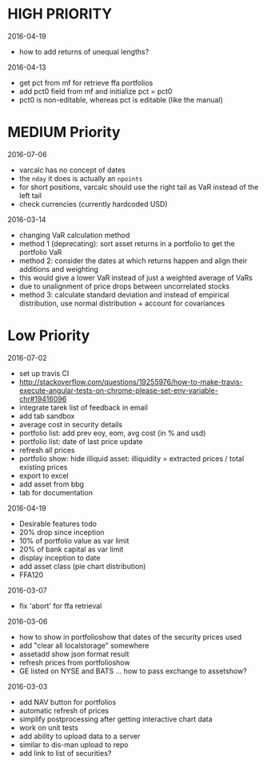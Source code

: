 # HIGH PRIORITY
2016-04-19
* how to add returns of unequal lengths?

2016-04-13
* get pct from mf for retrieve ffa portfolios
 * add pct0 field from mf and initialize pct = pct0
 * pct0 is non-editable, whereas pct is editable (like the manual)

# MEDIUM Priority
2016-07-06
* varcalc has no concept of dates
 * the `nday` it does is actually an `npoints`
* for short positions, varcalc should use the right tail as VaR instead of the left tail
* check currencies (currently hardcoded USD)

2016-03-14
* changing VaR calculation method
 * method 1 (deprecating): sort asset returns in a portfolio to get the portfolio VaR
 * method 2: consider the dates at which returns happen and align their additions and weighting
  * this would give a lower VaR instead of just a weighted average of VaRs
  * due to unalignment of price drops between uncorrelated stocks
 * method 3: calculate standard deviation and instead of empirical distribution, use normal distribution + account for covariances

# Low Priority
2016-07-02
* set up travis CI
 * http://stackoverflow.com/questions/19255976/how-to-make-travis-execute-angular-tests-on-chrome-please-set-env-variable-chr#19416096
* integrate tarek list of feedback in email
 * add tab sandbox
 * average cost in security details
 * portfolio list: add prev eoy, eom, avg cost (in % and usd)
 * portfolio list: date of last price update
 * refresh all prices
 * portfolio show: hide illiquid asset: illiquidity = extracted prices / total existing prices
 * export to excel
 * add asset from bbg
 * tab for documentation

2016-04-19
* Desirable features todo
 * 20% drop since inception
 * 10% of portfolio value as var limit
 * 20% of bank capital as var limit
 * display inception to date
 * add asset class (pie chart distribution)
 * FFA120

2016-03-07
* fix 'abort' for ffa retrieval

2016-03-06
* how to show in portfolioshow that dates of the security prices used
* add "clear all localstorage" somewhere
* assetadd show json format result
* refresh prices from portfolioshow
* GE listed on NYSE and BATS ... how to pass exchange to assetshow?

2016-03-03
* add NAV button for portfolios
* automatic refresh of prices
* simplify postprocessing after getting interactive chart data
* work on unit tests
* add ability to upload data to a server 
 * similar to dis-man upload to repo
* add link to list of securities?

